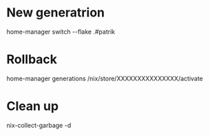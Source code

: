# New generatrion

home-manager switch --flake .#patrik

# Rollback 
home-manager generations
/nix/store/XXXXXXXXXXXXXXX/activate

# Clean up
nix-collect-garbage -d
